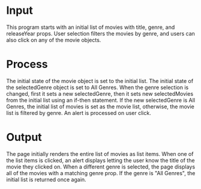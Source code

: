 # Input
This program starts with an initial list of movies with title, genre, and releaseYear props. User selection filters the movies by genre, and users can also click on any of the movie objects.
# Process
The initial state of the movie object is set to the initial list. The initial state of the selectedGenre object is set to All Genres. When the genre selection is changed, first it sets a new selectedGenre, then it sets new selectedMovies from the initial list using an if-then statement. If the new selectedGenre is All Genres, the initial list of movies is set as the movie list, otherwise, the movie list is filtered by genre. An alert is processed on user click. 
# Output
The page initially renders the entire list of movies as list items. When one of the list items is clicked, an alert displays letting the user know the title of the movie they clicked on. When a different genre is selected, the page displays all of the movies with a matching genre prop. If the genre is "All Genres", the initial list is returned once again.